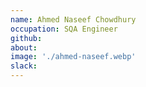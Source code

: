 ```yaml
---
name: Ahmed Naseef Chowdhury
occupation: SQA Engineer
github: 
about: 
image: './ahmed-naseef.webp'
slack: 
---
```

